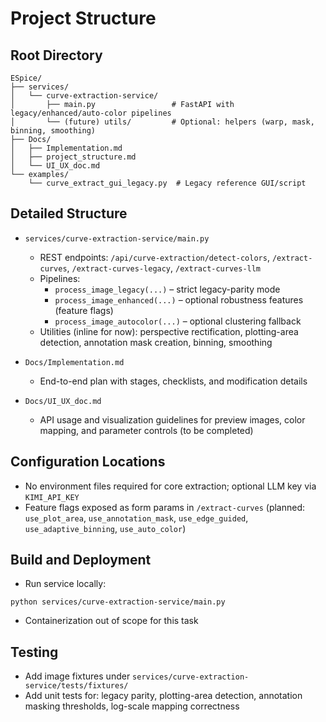 # Project Structure

## Root Directory
```
ESpice/
├── services/
│   └── curve-extraction-service/
│       ├── main.py                 # FastAPI with legacy/enhanced/auto-color pipelines
│       └── (future) utils/         # Optional: helpers (warp, mask, binning, smoothing)
├── Docs/
│   ├── Implementation.md
│   ├── project_structure.md
│   └── UI_UX_doc.md
└── examples/
    └── curve_extract_gui_legacy.py  # Legacy reference GUI/script
```

## Detailed Structure
- `services/curve-extraction-service/main.py`
  - REST endpoints: `/api/curve-extraction/detect-colors`, `/extract-curves`, `/extract-curves-legacy`, `/extract-curves-llm`
  - Pipelines:
    - `process_image_legacy(...)` – strict legacy-parity mode
    - `process_image_enhanced(...)` – optional robustness features (feature flags)
    - `process_image_autocolor(...)` – optional clustering fallback
  - Utilities (inline for now): perspective rectification, plotting-area detection, annotation mask creation, binning, smoothing

- `Docs/Implementation.md`
  - End-to-end plan with stages, checklists, and modification details

- `Docs/UI_UX_doc.md`
  - API usage and visualization guidelines for preview images, color mapping, and parameter controls (to be completed)

## Configuration Locations
- No environment files required for core extraction; optional LLM key via `KIMI_API_KEY`
- Feature flags exposed as form params in `/extract-curves` (planned: `use_plot_area`, `use_annotation_mask`, `use_edge_guided`, `use_adaptive_binning`, `use_auto_color`)

## Build and Deployment
- Run service locally:
```
python services/curve-extraction-service/main.py
```
- Containerization out of scope for this task

## Testing
- Add image fixtures under `services/curve-extraction-service/tests/fixtures/`
- Add unit tests for: legacy parity, plotting-area detection, annotation masking thresholds, log-scale mapping correctness
